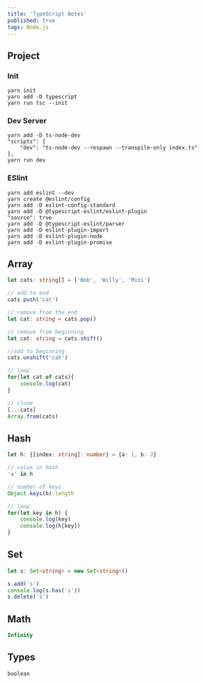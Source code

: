 ```yaml
---
title: 'TypeScript Notes'
published: true
tags: Node.js
---
```


## Project

### Init

```shell
yarn init
yarn add -D typescript
yarn run tsc --init
```

### Dev Server

```shell
yarn add -D ts-node-dev
"scripts": {
	"dev": "ts-node-dev --respawn --transpile-only index.ts"
},
yarn run dev
```

### ESlint

```shell
yarn add eslint --dev
yarn create @eslint/config
yarn add -D eslint-config-standard
yarn add -D @typescript-eslint/eslint-plugin
"source": true
yarn add -D @typescript-eslint/parser
yarn add -D eslint-plugin-import
yarn add -D eslint-plugin-node
yarn add -D eslint-plugin-promise
```
## Array

```TypeScript
let cats: string[] = ['Bob', 'Willy', 'Mini']

// add to end
cats.push('cat')

// remove from the end
let cat: string = cats.pop()

// remove from beginning
let cat: string = cats.shift()

//add to beginning
cats.unshift('cat')

// loop 
for(let cat of cats){
	console.log(cat)
}

// clone
[...cats]
Array.from(cats)
```

## Hash

```TypeScript
let h: {[index: string]: number} = {a: 1, b: 2}

// value in hash
'a' in h

// number of keys
Object.keys(h).length

// loop
for(let key in h) {
	console.log(key)
	console.log(h[key])
}
```

## Set

```TypeScript
let s: Set<string> = new Set<string>()

s.add('s')
console.log(s.has('s'))
s.delete('s')
```

## Math

```TypeScript
Infinity
```

## Types

```TypeScript
boolean
```